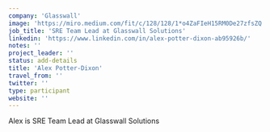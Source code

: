 ```yaml
---
company: 'Glasswall'
image: 'https://miro.medium.com/fit/c/128/128/1*o4ZaFIeH15RM0De27zfsZQ.jpeg'
job_title: 'SRE Team Lead at Glasswall Solutions'
linkedin: 'https://www.linkedin.com/in/alex-potter-dixon-ab95926b/'
notes: ''
project_leader: ''
status: add-details
title: 'Alex Potter-Dixon'
travel_from: ''
twitter: ''
type: participant
website: ''
---
```

Alex is SRE Team Lead at Glasswall Solutions
